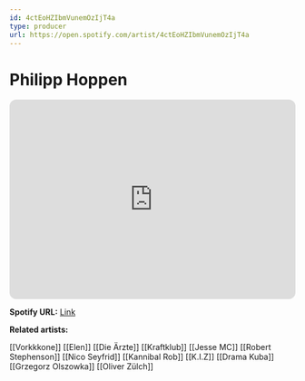 ```yaml
---
id: 4ctEoHZIbmVunemOzIjT4a
type: producer
url: https://open.spotify.com/artist/4ctEoHZIbmVunemOzIjT4a
---
```

# Philipp Hoppen

<iframe style="border-radius:12px" src="https://open.spotify.com/embed/artist/4ctEoHZIbmVunemOzIjT4a" width="100%" height="352" frameBorder="0" allowfullscreen="" allow="autoplay; clipboard-write; encrypted-media; fullscreen; picture-in-picture" loading="lazy"></iframe>

**Spotify URL:** [Link](https://open.spotify.com/artist/4ctEoHZIbmVunemOzIjT4a)

**Related artists:**

[[Vorkkkone]]
[[Elen]]
[[Die Ärzte]]
[[Kraftklub]]
[[Jesse MC]]
[[Robert Stephenson]]
[[Nico Seyfrid]]
[[Kannibal Rob]]
[[K.I.Z]]
[[Drama Kuba]]
[[Grzegorz Olszowka]]
[[Oliver Zülch]]
